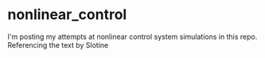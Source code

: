 # nonlinear_control
I'm posting my attempts at nonlinear control system simulations in this repo. Referencing the text by Slotine

